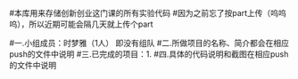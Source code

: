 #本库用来存储创新创业这门课的所有实验代码
#因为之前忘了按part上传（呜呜呜），所以近期可能会隔几天就上传个part

#一.小组成员：时梦雅（1人）  即没有组队
#二.所做项目的名称、简介都会在相应push的文件中说明
#三.已完成的项目：1.
#四.具体的代码说明和截图在相应push的文件中说明

